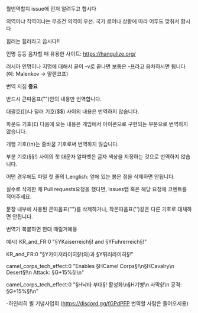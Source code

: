 뭘번역할지 issue에 먼저 알려두고 합시다

의역이냐 직역이냐는 무조건 의역이 우선. 국가 로어나 상황에 따라 어투도 맞춰서 합시다 

힘러는 힘러라고 씁시다!!

인명 등등 음차할 때 유용한 사이트: https://hangulize.org/

러시아 인명이나 지명에 대해서 끝이 -v로 끝나면 보통은 -프라고 음차하시면 됩니다 (예: Malenkov -> 말렌코프)

번역 지침 **중요**

반드시 큰따옴표("")안의 내용만 번역합니다.

대괄호([])나 달러 기호($$) 사이의 내용은 번역하지 않습니다.

파운드 기호(£) 다음에 오는 내용은 게임에서 아이콘으로 구현되는 부분으로 번역하지 않습니다.

개행 기호(\n)는 줄바꿈 기호로써 번역하지 않습니다.

부분 기호(§§!) 사이의 첫 대문자 알파벳은 글자 색상을 지정하는 것으로 번역하지 않습니다.

어떤 경우에도 파일 첫 줄의 l_english: 앞에 있는 붉은 점을 삭제하면 안됩니다.

실수로 삭제한 채 Pull requests요청을 했다면, Issues탭 혹은 해당 요청에 코멘트를 적어주세요.

문장 내부에 사용된 큰따옴표("")를 삭제하거나, 작은따옴표('')같은 다른 기호로 대체하면 안됩니다.

번역기 복붙하면 한대 때릴거에용 

예시) 
KR_and_FR:0 "§YKaiserreich§! and §YFuhrerreich§!"

KR_and_FR:0 "§Y카이저라이히§!(와)과 §Y퓌러라이히§!"

camel_corps_tech_effect:0 "Enables §HCamel Corps§!\n§HCavalry\n    Desert§!\n      Attack: §G+15%§!\n"

camel_corps_tech_effect:0 "§H낙타 부대§! 활성화\n§H기병\n    사막§!\n      공격: §G+15%§!\n"

-하인리히 뵐 기념사업회 (https://discord.gg/fGPdPFP 번역할 사람은 들어오세용)


